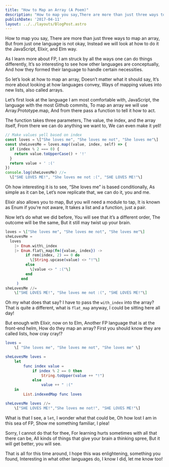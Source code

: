 ```yaml
---
title: "How to Map an Array (A Poem)"
description: "How to map you say,There are more than just three ways to map an array, But from just one language is not okay,Instead we will look at…"
publishDate: '2017-04-11'
layout: ../../layouts/BlogPost.astro
---
```



How to map you say,
There are more than just three ways to map an array, 
But from just one language is not okay,
Instead we will look at how to do it the JavaScript, Elixir, and Elm way.

As I learn more about FP,
I am struck by all the ways one can do things differently,
It’s so interesting to see how other languages are conceptually,
And how they formed their language to handle certain necessities.

So let’s look at how to map an array,
Doesn’t matter what it should say,
It’s more about looking at how languages convey,
Ways of mapping values into new lists, also called arrays.

Let’s first look at the language I am most comfortable with,
JavaScript, the language with the most Github commits,
To map an array we will use Array.Prototype.map,
And from there pass a function to tell it how to act.

The function takes three parameters,
The value, the index, and the array itself,
From there we can do anything we want to,
We can even make it yell!

```javascript
// Make values yell based on index
const loves = \["She loves me", "She loves me not", "She loves me"\]
const sheLovesMe = loves.map((value, index, self) => {
  if (index % 2 === 0) {
    return value.toUpperCase() + '!'
  }
  return value + ' :('
})
console.log(sheLovesMe) //=
  \["SHE LOVES ME!", "She loves me not :(", "SHE LOVES ME!"\]
```

Oh how interesting it is to see,
“She loves me” is based conditionally,
As simple as it can be,
Let’s now replicate that, we can do it, you and me.

Elixir also allows you to map,
But you will need a module to tap,
It is known as Enum if you’re not aware,
It takes a list and a function, just a pair.

Now let’s do what we did before,
You will see that it’s a different order,
The outcome will be the same,
But it still may twist up your brain.

```elixir
loves = \["She loves me", "She loves me not", "She loves me"\]
sheLovesMe =
  loves
    |> Enum.with\_index
    |> Enum.flat\_map(fn({value, index}) ->
         if rem(index, 2) == 0 do
           \[String.upcase(value) <> "!"\]
         else
           \[value <> " :("\]
         end
       end
     )
sheLovesMe //=
    \["SHE LOVES ME!", "She loves me not :(", "SHE LOVES ME!"\]
```

Oh my what does that say?
I have to pass the `with_index` into the array?
That is quite a different, what is `flat_map` anyway,
I could be sitting here all day!

But enough with Elixir, now on to Elm,
Another FP language that is at the front-end helm,
How do they map an array?
First you should know they are called lists, how cray cray!?

```elm
loves =
    \[ "She loves me", "She loves me not", "She loves me" \]

sheLovesMe loves =
    let
        func index value =
            if index % 2 == 0 then
                String.toUpper(value ++ "!")
            else
                value ++ " :("
    in
        List.indexedMap func loves

sheLovesMe loves //=
    \["SHE LOVES ME!","She loves me not!", "SHE LOVES ME!"\]
```

What is that I see, a `let`,
I wonder what that could be,
Oh how lost I am in this sea of FP,
Show me something familiar, I plea!

Sorry, I cannot do that for thee,
For learning hurts sometimes with all that there can be,
All kinds of things that give your brain a thinking spree,
But it will get better, you will see.

That is all for this time around,
I hope this was enlightening, something you found,
Interesting in what other languages do,
I know I did, let me know too!
